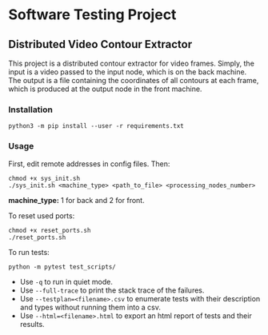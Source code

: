 # Software Testing Project
## Distributed Video Contour Extractor

This project is a distributed contour extractor for video frames. Simply, the input is a video passed to the input node, which is on the back machine. The output is a file containing the coordinates of all contours at each frame, which is produced at the output node in the front machine. 

### Installation

```
python3 -m pip install --user -r requirements.txt
```

### Usage

First, edit remote addresses in config files. 
Then:
```
chmod +x sys_init.sh
./sys_init.sh <machine_type> <path_to_file> <processing_nodes_number>
```
__machine_type:__ 1 for back and 2 for front.

To reset used ports:
```
chmod +x reset_ports.sh
./reset_ports.sh
```

To run tests:
```
python -m pytest test_scripts/
```
-   Use `-q` to run in quiet mode.
-   Use `--full-trace` to print the stack trace of the failures.
-   Use `--testplan=<filename>.csv` to enumerate tests with their description and types without running them into a csv.
-   Use `--html=<filename>.html` to export an html report of tests and their results.